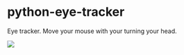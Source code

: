 # python-eye-tracker

Eye tracker. Move your mouse with your turning your head.

<img src="./facetack.gif">
